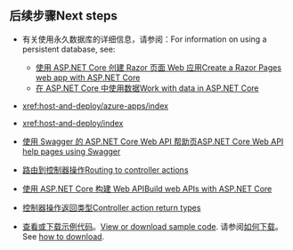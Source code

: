 ## <a name="next-steps"></a><span data-ttu-id="2a4f8-101">后续步骤</span><span class="sxs-lookup"><span data-stu-id="2a4f8-101">Next steps</span></span>

* <span data-ttu-id="2a4f8-102">有关使用永久数据库的详细信息，请参阅：</span><span class="sxs-lookup"><span data-stu-id="2a4f8-102">For information on using a persistent database, see:</span></span>

  * [<span data-ttu-id="2a4f8-103">使用 ASP.NET Core 创建 Razor 页面 Web 应用</span><span class="sxs-lookup"><span data-stu-id="2a4f8-103">Create a Razor Pages web app with ASP.NET Core</span></span>](xref:tutorials/index)
  * [<span data-ttu-id="2a4f8-104">在 ASP.NET Core 中使用数据</span><span class="sxs-lookup"><span data-stu-id="2a4f8-104">Work with data in ASP.NET Core</span></span>](xref:data/index)

* <xref:host-and-deploy/azure-apps/index>
* <xref:host-and-deploy/index>
* [<span data-ttu-id="2a4f8-105">使用 Swagger 的 ASP.NET Core Web API 帮助页</span><span class="sxs-lookup"><span data-stu-id="2a4f8-105">ASP.NET Core Web API help pages using Swagger</span></span>](xref:tutorials/web-api-help-pages-using-swagger)
* [<span data-ttu-id="2a4f8-106">路由到控制器操作</span><span class="sxs-lookup"><span data-stu-id="2a4f8-106">Routing to controller actions</span></span>](xref:mvc/controllers/routing)
* [<span data-ttu-id="2a4f8-107">使用 ASP.NET Core 构建 Web API</span><span class="sxs-lookup"><span data-stu-id="2a4f8-107">Build web APIs with ASP.NET Core</span></span>](xref:web-api/index)
* [<span data-ttu-id="2a4f8-108">控制器操作返回类型</span><span class="sxs-lookup"><span data-stu-id="2a4f8-108">Controller action return types</span></span>](xref:web-api/action-return-types)
* <span data-ttu-id="2a4f8-109">[查看或下载示例代码](https://github.com/aspnet/Docs/tree/master/aspnetcore/tutorials/first-web-api/samples)。</span><span class="sxs-lookup"><span data-stu-id="2a4f8-109">[View or download sample code](https://github.com/aspnet/Docs/tree/master/aspnetcore/tutorials/first-web-api/samples).</span></span> <span data-ttu-id="2a4f8-110">请参阅[如何下载](xref:tutorials/index#how-to-download-a-sample)。</span><span class="sxs-lookup"><span data-stu-id="2a4f8-110">See [how to download](xref:tutorials/index#how-to-download-a-sample).</span></span>
